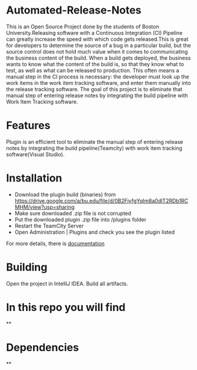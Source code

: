 # Automated-Release-Notes 
This is an Open Source Project done by the students of Boston University.Releasing software with a Continuous Integration (CI) Pipeline can greatly increase the speed with which code gets released.This is great for developers to determine the source of a bug in a particular build, but the source control does not hold much value when it comes to communicating the business content of the build. When a build gets deployed, the business wants to know what the content of the build is, so that they know what to test, as well as what can be released to production. This often means a manual step in the CI process is necessary: the developer must look up the work items in the work item tracking software, and enter them manually into the release tracking software. The goal of this project is to eliminate that manual step of entering release notes by integrating the build pipeline with Work Item Tracking software. 

# Features 
Plugin is an efficient tool to eliminate the manual step of entering release notes by integrating the build pipeline(Teamcity) with work item tracking software(Visual Studio). 

# Installation
* Download the plugin build (binaries) from https://drive.google.com/a/bu.edu/file/d/0B2FiyfgYqIm8a0dlT2RDb1RCMHM/view?usp=sharing
* Make sure downloaded .zip file is not corrupted
* Put the downloaded plugin .zip file into <TeamCity Data Directory>/plugins folder
* Restart the TeamCity Server
* Open Administration | Plugins and check you see the plugin listed

For more details, there is [documentation](http://confluence.jetbrains.net/display/TCD7/Installing+Additional+Plugins)

# Building
 Open the project in IntelliJ IDEA.
 Build all artifacts.
 

# In this repo you will find 
** 

# Dependencies 
** 


